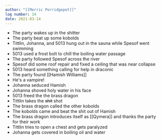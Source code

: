 ```yaml
---
author: "[[Merric Porridgepot]]"
log number: 14
date: 2021-03-14
---
```

- The party wakes up in the shitter  
- The party beat up some kobolds
- Tittlin, Johanna, and 5013 hung out in the sauna while Spesof went swimming
- 5013 used a frost bolt to chill the boiling water passage  
- The party followed Spesof across the river
- Spesof did some roof repair and fixed a ceiling that was near collapse  
- 5013 heard something calling for help in draconic
- The party found [[Hamish Williams]]
- He's a vampire!
- Johanna seduced Hamish
- Johanna shoved holy water in his face
- 5013 freed the the brass dragon
- Tittlin takes the ~~shit~~ shot
- The brass dragon called the other kobolds
- The kobolds came and beat the shit out of Hamish
- The brass dragon introduces itself as [[Qymera]] and thanks the party for their work
- Tittlin tries to open a chest and gets paralyzed
- Johanna gets covered in boiling oil and water